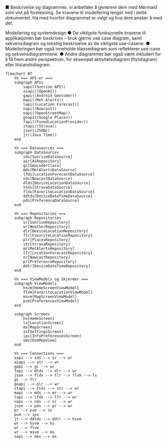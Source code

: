 ■ Beskrivelse og diagrammer, vi anbefaler å generere dem med
Mermaid som vist på forelesning. Se kravene til modellering
lenger ned i dette dokumentet. Ha med hvorfor diagrammet er
valgt og hva dere ønsker å med det.

Modellering og systemdesign
● De viktigste funksjonelle kravene til applikasjonen bør beskrives – bruk gjerne
use case diagram, samt sekvensdiagram og tekstlig beskrivelse av de
viktigste use-casene.
● Modelleringen bør også inneholde klassediagram som reflekterer use-case og
sekvensdiagrammene.
● Andre diagrammer bør også være inkludert for å få frem andre perspektiver,
for eksempel aktivitetsdiagram (flytdiagram) eller tilstandsdiagram.

```mermaid
flowchart BT
    %% === API-er ===
    subgraph APIs
        sapi((Sunrise API))
        aiapi((OpenAI))
        gapi((Android Geocoder))
        mapi((Met Alerts))
        lapi((Location Forecast))
        napi((Nowcast))
        oapi((OpenStreetMap))
        goapi((Google Places))
        fapi((FusedLocationProvider))
        stapi((Strava))
        json((JSON))
        jt((Java Time))
    end

    %% === Datasources ===
    subgraph DataSources
        sds[SunriseDataSource]
        air[AiRepository]
        gc[GeocoderClass]
        mds[MetAlertsDataSource]
        lfds[LocationForecastDataSource]
        nds[NowcastDataSource]
        dlds[DeviceLocationDataSource]
        stds[StravaDataSource]
        flds[FavoriteLocationDataSource]
        ddtds[DeviceDateTimeDataSource]
        pds[PreferenceDataSource]
    end

    %% === Repositories ===
    subgraph Repositories
        sr[SunriseRepository]
        wr[WeatherRepository]
        dlr[DeviceLocationRepository]
        flr[FavoriteLocationRepository]
        plr[PlacesRepository]
        str[StravaRepository]
        mr[MetAlertsRepository]
        lfr[LocationForecastRepository]
        nr[NowcastRepository]
        pr[PreferenceRepository]
        ddtr[DeviceDateTimeRepository]
    end

    %% === ViewModels og Skjermer ===
    subgraph ViewModels
        hsvm[HomeScreenViewModel]
        flvm[FavoriteLocationViewModel]
        msvm[MapScreenViewModel]
        pvm[PreferencesViewModel]
    end

    subgraph Screens
        hs[HomeScreen]
        ls[LocationScreen]
        ms[MapScreen]
        ss[SettingsScreen]
        ips[InfoPreferencesScreen]
        omv[OsmMapView]
    end

    %% === Connections ===
    sapi --> sds --> sr --> wr
    aiapi --> air --> wr
    gapi --> gc --> wr
    fapi --> dlds --> dlr --> wr
    json --> flds --> flr --> flvm --> ls
    gc --> flr
    goapi --> plr --> wr
    stapi --> stds --> str --> wr
    mapi --> mds --> mr --> wr
    lapi --> lfds --> lfr --> wr
    napi --> nds --> nr --> wr
    json --> pds --> pr --> wr
    pr --> pvm --> ss
    pvm --> ips
    jt --> ddtds --> ddtr --> hsvm
    wr --> hsvm --> hs
    wr --> flvm
    wr --> msvm --> ms
    oapi --> omv --> ms
```